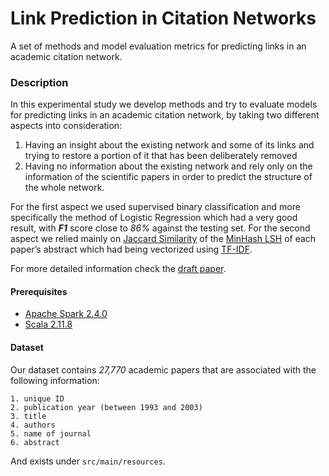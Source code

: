 # Link Prediction in Citation Networks

A set of methods and model evaluation metrics for predicting links in an academic citation network.

### Description
In this experimental study we develop methods and try to evaluate models for predicting links in an academic citation network, by taking two different aspects into consideration: 

1. Having an insight about the existing network and some of its links and trying to restore a portion of it that has been deliberately removed
2. Having no information about the existing network and rely only on the information of the scientific papers in order to predict the structure of the whole network.

For the first aspect we used supervised binary classification and more specifically the method of Logistic Regression which had a very good result, with ***F1*** score close to *86%* against the testing
set. For the second aspect we relied mainly on [Jaccard
Similarity](https://en.wikipedia.org/wiki/Jaccard_index) of the [MinHash LSH](https://en.wikipedia.org/wiki/MinHash) of each paper’s abstract which
had being vectorized using [TF-IDF](https://en.wikipedia.org/wiki/Tf%E2%80%93idf).

For more detailed information check the [draft paper](https://github.com/vbarzokas/apache-spark-link-prediction/blob/main/Draft%20Paper%20-%20Barzokas%20-%20Link%20Prediction.pdf). 

#### Prerequisites
* [Apache Spark 2.4.0](https://spark.apache.org/releases/spark-release-2-4-0.html)
* [Scala 2.11.8](https://www.scala-lang.org/download/2.11.8.html)

#### Dataset
Our dataset contains _27,770_ academic papers that are
associated with the following information:

    1. unique ID
    2. publication year (between 1993 and 2003)
    3. title
    4. authors
    5. name of journal
    6. abstract

And exists under `src/main/resources`.
